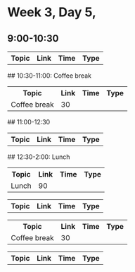 # Week 3, Day 5,


## 9:00-10:30
<table><tr><th>Topic</th><th>Link</th><th>Time</th><th>Type</th></tr></table>
## 10:30-11:00: Coffee break
<table><tr><th>Topic</th><th>Link</th><th>Time</th><th>Type</th></tr><tr><td>Coffee break</td><td>30</td><td></td></tr></table>
## 11:00-12:30
<table><tr><th>Topic</th><th>Link</th><th>Time</th><th>Type</th></tr></table>
## 12:30-2:00: Lunch
<table><tr><th>Topic</th><th>Link</th><th>Time</th><th>Type</th></tr><tr><td>Lunch</td><td>90</td><td></td></tr></table><table><tr><th>Topic</th><th>Link</th><th>Time</th><th>Type</th></tr></table><table><tr><th>Topic</th><th>Link</th><th>Time</th><th>Type</th></tr><tr><td>Coffee break</td><td>30</td><td></td></tr></table><table><tr><th>Topic</th><th>Link</th><th>Time</th><th>Type</th></tr></table>